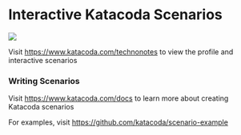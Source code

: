 # Interactive Katacoda Scenarios

[![](http://shields.katacoda.com/katacoda/technonotes/count.svg)](https://www.katacoda.com/technonotes "Get your profile on Katacoda.com")

Visit https://www.katacoda.com/technonotes to view the profile and interactive scenarios

### Writing Scenarios
Visit https://www.katacoda.com/docs to learn more about creating Katacoda scenarios

For examples, visit https://github.com/katacoda/scenario-example
